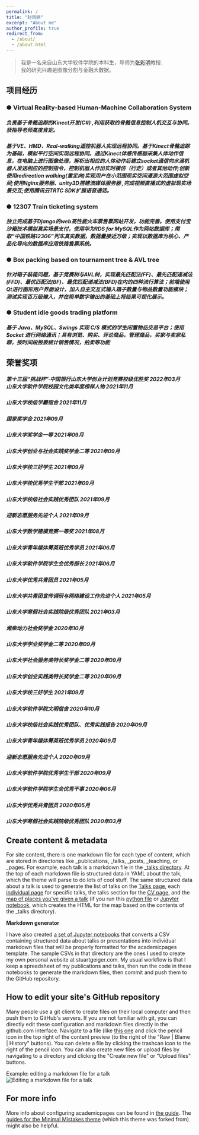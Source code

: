 ```yaml
---
permalink: /
title: "封雨婷"
excerpt: "About me"
author_profile: true
redirect_from: 
  - /about/
  - /about.html
---
```


> 我是一名来自山东大学软件学院的本科生，导师为[张彩明](https://www.sc.sdu.edu.cn/info/1046/2286.htm)教授.<br/>
> 我的研究兴趣是图像分割与金融大数据。

项目经历
------
### ● Virtual Reality-based Human-Machine Collaboration System
##### 负责基于骨骼追踪的Kinect开发(C#) ,利用获取的骨骼信息控制人机交互与协同。获指导老师高度肯定。
##### 基于VE、HMD、Real-walking遥控机器人实现远程协同。基于Kinect骨骼追踪为基础，模拟平行空间实现远程协同。通过Kinect体感传感器采集人体动作信息，在电脑上进行图像处理，解析出相应的人体动作后建立socket通信向水滴机器人发送相应的控制指令，控制机器人作出实时模仿（行走）或者其他动作;创新使用redirection walking(重定向)实现用户在小范围现实空间漫游大范围虚拟空间;使用Nginx服务器、unity3D搭建流媒体服务器 ,完成视频直播式的虚拟现实场景交互;使用腾讯云TRTC SDK扩展语音通话。

### ● 12307 Train ticketing system
##### 独立完成基于Django的web高性能火车票售票网站开发，功能完善。使用支付宝沙箱技术模拟真实场景支付，使用华为RDS for MySQL作为网站数据库；爬取“中国铁路12306”列车真实数据，数据量接近万级；实现以数据库为核心、产品化导向的数据库应用铁路售票系统。

### ● Box packing based on tournament tree & AVL tree
##### 针对箱子装箱问题，基于竞赛树与AVL树，实现最先匹配法(FF)、最先匹配递减法(FFD)、最优匹配法(BF)、最优匹配递减法(BFD)在内的四种流行算法；前端使用Qt进行图形用户界面设计，加入自主交互式输入箱子数量与物品数量功能模块；测试实现百万级输入，并在简单数字输出的基础上将结果可视化展示。

### ● Student idle goods trading platform
##### 基于 Java、MySQL、Swings 实现 C/S 模式的学生闲置物品交易平台；使用 Socket 进行网络通讯；具有浏览、购买、评论商品，管理商品，买家与卖家私聊，按时间段报表统计销售情况，拍卖等功能



荣誉奖项
------
##### 第十三届“挑战杯”·中国银行山东大学创业计划竞赛校级优胜奖  2022年03月 <br> 山东大学软件学院校园文化类年度榜样人物  2021年11月
##### 山东大学校级学霸宿舍  2021年11月
##### 国家奖学金  2021年09月
##### 山东大学奖学金一等  2021年09月
##### 山东大学创业与社会实践奖学金二等  2021年09月
##### 山东大学校三好学生  2021年09月
##### 山东大学校优秀学生干部  2021年09月
##### 山东大学校级社会实践优秀团队  2021年09月
##### 迎新志愿服务先进个人  2021年09月
##### 山东大学数学建模竞赛一等奖  2021年08月
##### 山东大学青年媒体菁英班优秀学员 2021年06月
##### 山东大学软件学院学生会优秀部长  2021年06月
##### 山东大学优秀共青团员  2021年05月
##### 山东大学共青团宣传调研与网络建设工作先进个人  2021年05月
##### 山东大学寒假社会实践院级优秀团队  2021年03月
##### 潍柴动力社会奖学金  2020年10月
##### 山东大学学业奖学金二等  2020年09月
##### 山东大学社会服务类特长奖学金二等  2020年09月
##### 山东大学创业实践类特长奖学金二等  2020年09月
##### 山东大学校三好学生  2021年09月
##### 山东大学软件学院文明宿舍  2020年10月
##### 山东大学校级社会实践优秀团队、优秀实践报告  2020年09月
##### 山东大学青年媒体菁英班优秀学员 2020年09月
##### 迎新志愿服务先进个人  2020年09月
##### 山东大学软件学院优秀学生干部  2020年09月
##### 山东大学软件学院学生会优秀干事  2020年06月
##### 山东大学优秀共青团员  2020年05月
##### 山东大学寒假社会实践院级优秀团队  2020年03月




Create content & metadata
------
For site content, there is one markdown file for each type of content, which are stored in directories like _publications, _talks, _posts, _teaching, or _pages. For example, each talk is a markdown file in the [_talks directory](https://github.com/academicpages/academicpages.github.io/tree/master/_talks). At the top of each markdown file is structured data in YAML about the talk, which the theme will parse to do lots of cool stuff. The same structured data about a talk is used to generate the list of talks on the [Talks page](https://academicpages.github.io/talks), each [individual page](https://academicpages.github.io/talks/2012-03-01-talk-1) for specific talks, the talks section for the [CV page](https://academicpages.github.io/cv), and the [map of places you've given a talk](https://academicpages.github.io/talkmap.html) (if you run this [python file](https://github.com/academicpages/academicpages.github.io/blob/master/talkmap.py) or [Jupyter notebook](https://github.com/academicpages/academicpages.github.io/blob/master/talkmap.ipynb), which creates the HTML for the map based on the contents of the _talks directory).

**Markdown generator**

I have also created [a set of Jupyter notebooks](https://github.com/academicpages/academicpages.github.io/tree/master/markdown_generator
) that converts a CSV containing structured data about talks or presentations into individual markdown files that will be properly formatted for the academicpages template. The sample CSVs in that directory are the ones I used to create my own personal website at stuartgeiger.com. My usual workflow is that I keep a spreadsheet of my publications and talks, then run the code in these notebooks to generate the markdown files, then commit and push them to the GitHub repository.

How to edit your site's GitHub repository
------
Many people use a git client to create files on their local computer and then push them to GitHub's servers. If you are not familiar with git, you can directly edit these configuration and markdown files directly in the github.com interface. Navigate to a file (like [this one](https://github.com/academicpages/academicpages.github.io/blob/master/_talks/2012-03-01-talk-1.md) and click the pencil icon in the top right of the content preview (to the right of the "Raw | Blame | History" buttons). You can delete a file by clicking the trashcan icon to the right of the pencil icon. You can also create new files or upload files by navigating to a directory and clicking the "Create new file" or "Upload files" buttons. 

Example: editing a markdown file for a talk
![Editing a markdown file for a talk](/images/editing-talk.png)

For more info
------
More info about configuring academicpages can be found in [the guide](https://academicpages.github.io/markdown/). The [guides for the Minimal Mistakes theme](https://mmistakes.github.io/minimal-mistakes/docs/configuration/) (which this theme was forked from) might also be helpful.
